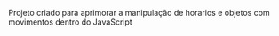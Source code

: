 Projeto criado para aprimorar a manipulação de horarios e objetos com movimentos dentro do JavaScript